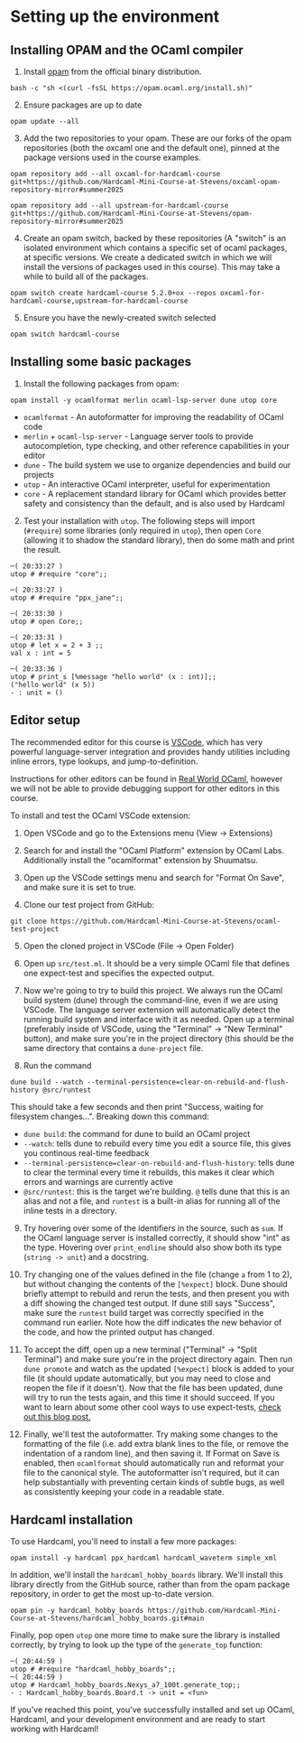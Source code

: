 # Setting up the environment

## Installing OPAM and the OCaml compiler

1. Install [opam](https://opam.ocaml.org/doc/Install.html) from the official binary distribution.

```
bash -c "sh <(curl -fsSL https://opam.ocaml.org/install.sh)"
```

2. Ensure packages are up to date

```
opam update --all
```

3. Add the two repositories to your opam. These are our forks of the opam repositories (both the oxcaml one and the default one), pinned at the package versions used in the course examples.

```
opam repository add --all oxcaml-for-hardcaml-course git+https://github.com/Hardcaml-Mini-Course-at-Stevens/oxcaml-opam-repository-mirror#summer2025

opam repository add --all upstream-for-hardcaml-course git+https://github.com/Hardcaml-Mini-Course-at-Stevens/opam-repository-mirror#summer2025
```

4. Create an opam switch, backed by these repositories (A "switch" is an isolated environment which contains a specific set of ocaml packages, at specific versions. We create a dedicated switch in which we will install the versions of packages used in this course). This may take a while to build all of the packages.

```
opam switch create hardcaml-course 5.2.0+ox --repos oxcaml-for-hardcaml-course,upstream-for-hardcaml-course
```

5. Ensure you have the newly-created switch selected

```
opam switch hardcaml-course
```

## Installing some basic packages

1. Install the following packages from opam:

```
opam install -y ocamlformat merlin ocaml-lsp-server dune utop core
```

- `ocamlformat` - An autoformatter for improving the readability of OCaml code
- `merlin` + `ocaml-lsp-server` - Language server tools to provide autocompletion, type checking, and other reference capabilities in your editor
- `dune` - The build system we use to organize dependencies and build our projects
- `utop` - An interactive OCaml interpreter, useful for experimentation
- `core` - A replacement standard library for OCaml which provides better safety and consistency than the default, and is also used by Hardcaml

2. Test your installation with `utop`. The following steps will import (`#require`) some libraries (only required in `utop`), then open `Core` (allowing it to shadow the standard library), then do some math and print the result.

```
─( 20:33:27 )
utop # #require "core";;

─( 20:33:27 )
utop # #require "ppx_jane";;

─( 20:33:30 )
utop # open Core;;

─( 20:33:31 )
utop # let x = 2 + 3 ;;
val x : int = 5

─( 20:33:36 )
utop # print_s [%message "hello world" (x : int)];;
("hello world" (x 5))
- : unit = ()
```

## Editor setup

The recommended editor for this course is [VSCode](https://code.visualstudio.com/), which has very powerful language-server integration and provides handy utilities including inline errors, type lookups, and jump-to-definition.

Instructions for other editors can be found in [Real World OCaml](https://dev.realworldocaml.org/install.html), however we will not be able to provide debugging support for other editors in this course.

To install and test the OCaml VSCode extension:

1. Open VSCode and go to the Extensions menu (View -> Extensions)

2. Search for and install the "OCaml Platform" extension by OCaml Labs. Additionally install the "ocamlformat" extension by Shuumatsu.

3. Open up the VSCode settings menu and search for "Format On Save", and make sure it is set to true.

4. Clone our test project from GitHub:
```
git clone https://github.com/Hardcaml-Mini-Course-at-Stevens/ocaml-test-project
```

5. Open the cloned project in VSCode (File -> Open Folder)

6. Open up `src/test.ml`. It should be a very simple OCaml file that defines one expect-test and specifies the expected output.

7. Now we're going to try to build this project. We always run the OCaml build system (dune) through the command-line, even if we are using VSCode. The language server extension will automatically detect the running build system and interface with it as needed. Open up a terminal (preferably inside of VSCode, using the "Terminal" -> "New Terminal" button), and make sure you're in the project directory (this should be the same directory that contains a `dune-project` file.

8. Run the command 
```
dune build --watch --terminal-persistence=clear-on-rebuild-and-flush-history @src/runtest
```

This should take a few seconds and then print "Success, waiting for filesystem changes...". Breaking down this command:
- `dune build`: the command for dune to build an OCaml project
- `--watch`: tells dune to rebuild every time you edit a source file, this gives you continous real-time feedback
- `--terminal-persistence=clear-on-rebuild-and-flush-history`: tells dune to clear the terminal every time it rebuilds, this makes it clear which errors and warnings are currently active
- `@src/runtest`: this is the target we're building. `@` tells dune that this is an alias and not a file, and `runtest` is a built-in alias for running all of the inline tests in a directory.
 
9. Try hovering over some of the identifiers in the source, such as `sum`. If the OCaml language server is installed correctly, it should show "int" as the type. Hovering over `print_endline` should also show both its type (`string -> unit`) and a docstring.

10. Try changing one of the values defined in the file (change `a` from 1 to 2), but without changing the contents of the `[%expect]` block. Dune should briefly attempt to rebuild and rerun the tests, and then present you with a diff showing the changed test output. If dune still says "Success", make sure the `runtest` build target was correctly specified in the command run earlier. Note how the diff indicates the new behavior of the code, and how the printed output has changed.

11. To accept the diff, open up a new terminal ("Terminal" -> "Split Terminal") and make sure you're in the project directory again. Then run `dune promote` and watch as the updated `[%expect]` block is added to your file (it should update automatically, but you may need to close and reopen the file if it doesn't). Now that the file has been updated, dune will try to run the tests again, and this time it should succeed. If you want to learn about some other cool ways to use expect-tests, [check out this blog post.](https://blog.janestreet.com/the-joy-of-expect-tests/)

12. Finally, we'll test the autoformatter. Try making some changes to the formatting of the file (i.e. add extra blank lines to the file, or remove the indentation of a random line), and then saving it. If Format on Save is enabled, then `ocamlformat` should automatically run and reformat your file to the canonical style. The autoformatter isn't required, but it can help substantially with preventing certain kinds of subtle bugs, as well as consistently keeping your code in a readable state.

## Hardcaml installation

To use Hardcaml, you'll need to install a few more packages:

```
opam install -y hardcaml ppx_hardcaml hardcaml_waveterm simple_xml
```

In addition, we'll install the `hardcaml_hobby_boards` library. We'll install this library directly from the GitHub source, rather than from the opam package repository, in order to get the most up-to-date version.

```
opam pin -y hardcaml_hobby_boards https://github.com/Hardcaml-Mini-Course-at-Stevens/hardcaml_hobby_boards.git#main
```

Finally, pop open `utop` one more time to make sure the library is installed correctly, by trying to look up the type of the `generate_top` function:

```
─( 20:44:59 )
utop # #require "hardcaml_hobby_boards";;
─( 20:44:59 )
utop # Hardcaml_hobby_boards.Nexys_a7_100t.generate_top;;
- : Hardcaml_hobby_boards.Board.t -> unit = <fun>
```

If you've reached this point, you've successfully installed and set up OCaml, Hardcaml, and your development environment and are ready to start working with Hardcaml!
